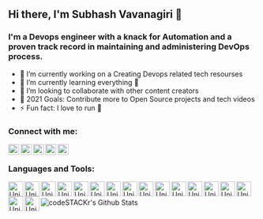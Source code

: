 ## Hi there, I'm Subhash Vavanagiri 👋

### I'm a Devops engineer with a knack for Automation and a proven track record in maintaining and administering DevOps process.
- 🔭 I’m currently working on a Creating Devops related tech resourses 
- 🌱 I’m currently learning everything 🤣
- 👯 I’m looking to collaborate with other content creators
- 🥅 2021 Goals: Contribute more to Open Source projects and tech videos 
- ⚡ Fun fact: I love to run 🏃

### Connect with me:

[<img align="left" alt="YouTube" width="22px" src="https://cdn.jsdelivr.net/npm/simple-icons@v3/icons/youtube.svg" />][youtube]
[<img align="left" alt="LinkedIn" width="22px" src="https://cdn.jsdelivr.net/npm/simple-icons@v3/icons/linkedin.svg" />][linkedin]
[<img align="left" alt="facebook" width="22px" src="https://cdn.jsdelivr.net/npm/simple-icons@3.3.0/icons/facebook.svg" />][facebook]
[<img align="left" alt="Twitter" width="22px" src="https://cdn.jsdelivr.net/npm/simple-icons@v3/icons/twitter.svg" />][twitter]
[<img align="left" alt="Instagram" width="22px" src="https://cdn.jsdelivr.net/npm/simple-icons@v3/icons/instagram.svg" />][instagram]

<br />

### Languages and Tools:


[<img align="left" alt="Unix" width="30px" src="https://raw.githubusercontent.com/deekshithsn/DeekshithSN/master/Tools_icons/linux.png" />][unix_shell_playlist]
[<img align="left" alt="Unix" width="30px" src="https://raw.githubusercontent.com/deekshithsn/DeekshithSN/master/Tools_icons/shell.jpg" />][unix_shell_playlist]
[<img align="left" alt="Unix" width="30px" src="https://raw.githubusercontent.com/deekshithsn/DeekshithSN/master/Tools_icons/git.png" />][interview]
[<img align="left" alt="Unix" width="30px" src="https://raw.githubusercontent.com/deekshithsn/DeekshithSN/master/Tools_icons/github.png" />][endtoend]
[<img align="left" alt="Unix" width="30px" src="https://raw.githubusercontent.com/deekshithsn/DeekshithSN/master/Tools_icons/maven.jpg" />][maven]
[<img align="left" alt="Unix" width="30px" src="https://raw.githubusercontent.com/deekshithsn/DeekshithSN/master/Tools_icons/sonarqube.png" />][endtoend]
[<img align="left" alt="Unix" width="30px" src="https://raw.githubusercontent.com/deekshithsn/DeekshithSN/master/Tools_icons/jenkins.png" />][jenkins]
[<img align="left" alt="Unix" width="30px" src="https://raw.githubusercontent.com/deekshithsn/DeekshithSN/master/Tools_icons/Ansible.png" />][ansible]
[<img align="left" alt="Unix" width="30px" src="https://raw.githubusercontent.com/deekshithsn/DeekshithSN/master/Tools_icons/aws.png" />][endtoend]
[<img align="left" alt="Unix" width="30px" src="https://raw.githubusercontent.com/deekshithsn/DeekshithSN/master/Tools_icons/docker.png" />][dockerplaylist]
[<img align="left" alt="Unix" width="30px" src="https://raw.githubusercontent.com/deekshithsn/DeekshithSN/master/Tools_icons/grafana.png" />][endtoend]
[<img align="left" alt="Unix" width="30px" src="https://raw.githubusercontent.com/deekshithsn/DeekshithSN/master/Tools_icons/helm.png" />][helm]
[<img align="left" alt="Unix" width="30px" src="https://raw.githubusercontent.com/deekshithsn/DeekshithSN/master/Tools_icons/jfrog.png" />][endtoend]
[<img align="left" alt="Unix" width="30px" src="https://raw.githubusercontent.com/deekshithsn/DeekshithSN/master/Tools_icons/kubernetes.png" />][kubernetesplaylist]
[<img align="left" alt="Unix" width="30px" src="https://raw.githubusercontent.com/deekshithsn/DeekshithSN/master/Tools_icons/nexus.png" />][kubernetesplaylist]
[<img align="left" alt="Unix" width="30px" src="https://raw.githubusercontent.com/deekshithsn/DeekshithSN/master/Tools_icons/prometheus.png" />][prometheus]
[<img align="left" alt="Unix" width="30px" src="https://raw.githubusercontent.com/deekshithsn/DeekshithSN/master/Tools_icons/teraform.png" />][kubernetesplaylist]


<br />
<br />



<img align="left" alt="codeSTACKr's Github Stats" src="https://github-readme-stats.vercel.app/api?username=DeekshithSN&show_icons=true&hide_border=true" />

[facebook]: https://www.facebook.com/sugaturdeekshith.sn
[twitter]: https://twitter.com/deekshithsn
[youtube]: https://www.youtube.com/channel/UCKtpGolsdYJeakyMr3PoRmQ
[instagram]: https://www.instagram.com/deekshithsn/
[linkedin]: https://www.linkedin.com/in/deekshith-sn-972532a1/
[unix_shell_playlist]: https://www.youtube.com/watch?v=IxApf1YtkJU&list=PLLYW3zEOaqlIwDc-5GnP74PUIo0nrnYgg
[dockerplaylist]: https://www.youtube.com/watch?v=GOJ5ICKyzoA&list=PLLYW3zEOaqlKjN4o2FyD7lQGD1i0rzKgF
[kubernetesplaylist]: https://www.youtube.com/watch?v=OiOjZjtXsnY&list=PLLYW3zEOaqlLrc4VGtUuInis1N30e3PIm
[prometheus]: https://www.youtube.com/watch?v=hEa_QbFlNnM&list=PLLYW3zEOaqlKhRCWqFE7iLRSh3XEFP5gj
[interview]: https://www.youtube.com/watch?v=i7YJesoeWFI&list=PLLYW3zEOaqlLShAk9pd4FQ34KOpY7EJAq
[maven]: https://www.youtube.com/watch?v=Q4m3koo2PQ8&list=PLLYW3zEOaqlJmSDMj3KT7pbWuly8yhyVu
[helm]: https://www.youtube.com/watch?v=gbUBTTXuQwI&list=PLLYW3zEOaqlKYku0piyzzLFGpR9VpPvXR
[monitoring]: https://www.youtube.com/watch?v=EWFJem7GUAc&list=PLLYW3zEOaqlKnV1WP6FqtmbdeZVCA9RbR
[ansible]: https://www.youtube.com/watch?v=tl0aT4-XrZ8&list=PLLYW3zEOaqlJqHktlXHCVzBTmcpL-izFq
[jenkins]: https://www.youtube.com/watch?v=d6BU8LBc9Ow&list=PLLYW3zEOaqlKmPyhjIrT4RmmQDQYYrTjk
[git]: https://www.youtube.com/watch?v=nmMAwnd_2sw&list=PLLYW3zEOaqlKUfyVXBcitHTMul3XcfhoZ
[endtoend]: https://www.youtube.com/watch?v=fsvjTekaQVE&list=PLLYW3zEOaqlICpMHCGAKG2V-SwX1aZCH5
